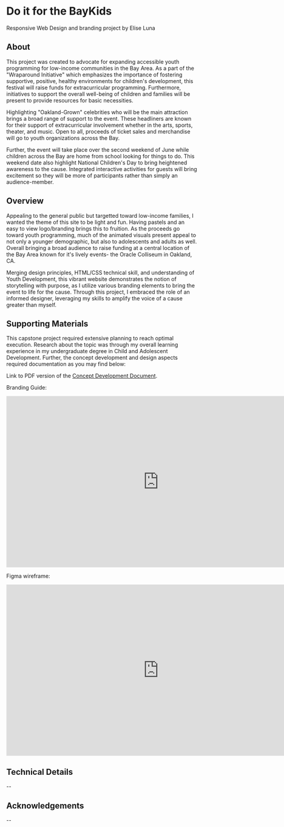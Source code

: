 # Do it for the BayKids
Responsive Web Design and branding project by Elise Luna

## About 
This project was created to advocate for expanding accessible youth programming for low-income communities in the Bay Area. As a part of the "Wraparound Initiative" which emphasizes the importance of fostering supportive, positive, healthy environments for children's development, this festival will raise funds for extracurricular programming. Furthermore, initiatives to support the overall well-being of children and families will be present to provide resources for basic necessities. 

Highlighting "Oakland-Grown" celebrities who will be the main attraction brings a broad range of support to the event. These headliners are known for their support of extracurricular involvement whether in the arts, sports, theater, and music. Open to all, proceeds of ticket sales and merchandise will go to youth organizations across the Bay.

Further, the event will take place over the second weekend of June while children across the Bay are home from school looking for things to do. This weekend date also highlight National Children's Day to bring heightened awareness to the cause. Integrated interactive activities for guests will bring excitement so they will be more of participants rather than simply an audience-member.

## Overview
Appealing to the general public but targetted toward low-income families, I wanted the theme of this site to be light and fun. Having pastels and an easy to view logo/branding brings this to fruition. As the proceeds go toward youth programming, much of the animated visuals present appeal to not only a younger demographic, but also to adolescents and adults as well. Overall bringing a broad audience to raise funding at a central location of the Bay Area known for it's lively events- the Oracle Colliseum in Oakland, CA.

Merging design principles,  HTML/CSS technical skill, and understanding of Youth Development, this vibrant website demonstrates the notion of storytelling with purpose, as I utilize various branding elements to bring the event to life for the cause. Through this project, I embraced the role of an informed designer, leveraging my skills to amplify the voice of a cause greater than myself.

## Supporting Materials
This capstone project required extensive planning to reach optimal execution. Research about the topic was through my overall learning experience in my undergraduate degree in Child and Adolescent Development. Further, the concept development and design aspects required documentation as you may find below:

Link to PDF version of the <a href="https://docs.google.com/document/d/1lHgEGXVklK5hBA8MlbMVGg-1XrKYdDy3SkDh1efyodU/export?format=pdf">Concept Development Document</a>.

Branding Guide:
<iframe style="border: 1px solid rgba(0, 0, 0, 0.1);" width="800" height="450" src=https://www.canva.com/design/DAGD1rtvsE4/S8IQwHdlrJTqLWNZ05KWxQ/view?utm_content=DAGD1rtvsE4&utm_campaign=designshare&utm_medium=link&utm_source=editor allowfullscreen></iframe>


Figma wireframe:
<iframe style="border: 1px solid rgba(0, 0, 0, 0.1);" width="800" height="450" src="https://www.figma.com/embed?embed_host=share&url=https%3A%2F%2Fwww.figma.com%2Fproto%2FOHSIAzLib4bKGZ0xEuAP8W%2FDo-it-for-the-BayKids-Festival-Website-Design%3Fpage-id%3D0%253A1%26type%3Ddesign%26node-id%3D1-2%26viewport%3D-91%252C211%252C0.06%26t%3DSFLii09XyS0qB3NS-1%26scaling%3Dscale-down%26starting-point-node-id%3D1%253A2%26mode%3Ddesign" allowfullscreen></iframe>

## Technical Details
--

## Acknowledgements
--
